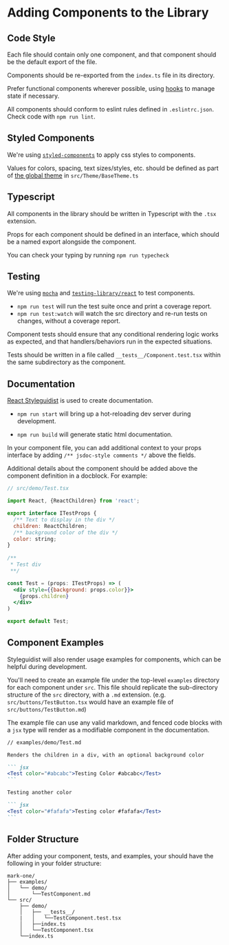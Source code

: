 # Adding Components to the Library

## Code Style

Each file should contain only one component, and that component should be the default export of the file.

Components should be re-exported from the `index.ts` file in its directory.

Prefer functional components wherever possible, using [hooks](https://reactjs.org/docs/hooks-reference.html) to manage state if necessary.

All components should conform to eslint rules defined in `.eslintrc.json`. Check code with `npm run lint`.

## Styled Components

We're using [`styled-components`](https://www.styled-components.com/) to apply css styles to components.

Values for colors, spacing, text sizes/styles, etc. should be defined as part of [the global theme](https://www.styled-components.com/docs/advanced#theming) in `src/Theme/BaseTheme.ts`

## Typescript

All components in the library should be written in Typescript with the `.tsx` extension.

Props for each component should be defined in an interface, which should be a named export alongside the component.

You can check your typing by running `npm run typecheck`

## Testing

We're using [`mocha`](https://mochajs.org/) and [`testing-library/react`](https://testing-library.com/docs/react-testing-library/intro) to test components. 

- `npm run test` will run the test suite once and print a coverage report.
- `npm run test:watch` will watch the src directory and re-run tests on changes, without a coverage report.

Component tests should ensure that any conditional rendering logic works as expected, and that handlers/behaviors run in the expected situations.

Tests should be written in a file called `__tests__/Component.test.tsx` within the same subdirectory as the component.

## Documentation

[React Styleguidist](https://react-styleguidist.js.org) is used to create documentation.

- `npm run start` will bring up a hot-reloading dev server during development.

- `npm run build` will generate static html documentation.

In your component file, you can add additional context to your props interface by adding `/** jsdoc-style comments */` above the fields.

Additional details about the component should be added above the component definition in a docblock. For example:

```jsx
// src/demo/Test.tsx

import React, {ReactChildren} from 'react';

export interface ITestProps {
  /** Text to display in the div */
  children: ReactChildren;
  /** background color of the div */
  color: string;
}
  
/**
 * Test div
 **/

const Test = (props: ITestProps) => (
  <div style={{background: props.color}}>
    {props.children}
  </div>
)

export default Test;
```

## Component Examples

Styleguidist will also render usage examples for components, which can be helpful during development. 

You'll need to create an example file under the top-level `examples` directory for each component under `src`. This file should replicate the sub-directory structure of the `src` directory, with a `.md` extension. (e.g. `src/buttons/TestButton.tsx` would have an example file of `src/buttons/TestButton.md`)

The example file can use any valid markdown, and fenced code blocks with a `jsx` type will render as a modifiable component in the documentation.


```` markdown
// examples/demo/Test.md

Renders the children in a div, with an optional background color

``` jsx
<Test color="#abcabc">Testing Color #abcabc</Test>
```

Testing another color

``` jsx
<Test color="#fafafa">Testing color #fafafa</Test>
```
````

## Folder Structure

After adding your component, tests, and examples, your should have the following in your folder structure:

```
mark-one/
├── examples/
│   └── demo/
│       └──TestComponent.md
└── src/
    ├── demo/
    │   ├── __tests__/
    |   │   └──TestComponent.test.tsx
    │   ├──index.ts
    │   └──TestComponent.tsx
    └──index.ts
```
